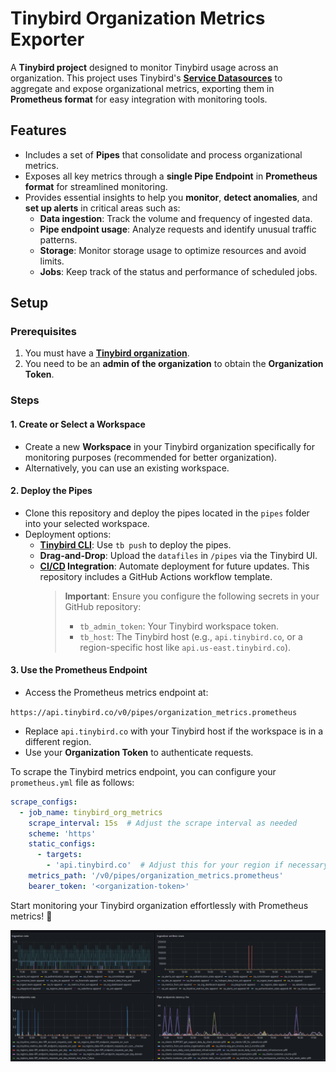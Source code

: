 # Tinybird Organization Metrics Exporter

A **Tinybird project** designed to monitor Tinybird usage across an organization. This project uses Tinybird's **[Service Datasources](https://www.tinybird.co/docs/monitoring/organizations#organization-service-data-sources)** to aggregate and expose organizational metrics, exporting them in **Prometheus format** for easy integration with monitoring tools.

## Features

- Includes a set of **Pipes** that consolidate and process organizational metrics.  
- Exposes all key metrics through a **single Pipe Endpoint** in **Prometheus format** for streamlined monitoring.  
- Provides essential insights to help you **monitor**, **detect anomalies**, and **set up alerts** in critical areas such as:  
  - **Data ingestion**: Track the volume and frequency of ingested data.  
  - **Pipe endpoint usage**: Analyze requests and identify unusual traffic patterns.  
  - **Storage**: Monitor storage usage to optimize resources and avoid limits.  
  - **Jobs**: Keep track of the status and performance of scheduled jobs.  

## Setup

### Prerequisites

1. You must have a **[Tinybird organization](https://www.tinybird.co/docs/monitoring/organizations)**.
2. You need to be an **admin of the organization** to obtain the **Organization Token**.

### Steps

#### 1. Create or Select a Workspace  
- Create a new **Workspace** in your Tinybird organization specifically for monitoring purposes (recommended for better organization).  
- Alternatively, you can use an existing workspace.

#### 2. Deploy the Pipes  
- Clone this repository and deploy the pipes located in the `pipes` folder into your selected workspace.  
- Deployment options:
  - **[Tinybird CLI](https://www.tinybird.co/docs/cli/overview)**: Use `tb push` to deploy the pipes.
  - **Drag-and-Drop**: Upload the `datafiles` in `/pipes` via the Tinybird UI.
  - **[CI/CD](https://www.tinybird.co/docs/production/continuous-integration) Integration**: Automate deployment for future updates. This repository includes a GitHub Actions workflow template.  
    > **Important**: Ensure you configure the following secrets in your GitHub repository:
    > - `tb_admin_token`: Your Tinybird workspace token.  
    > - `tb_host`: The Tinybird host (e.g., `api.tinybird.co`, or a region-specific host like `api.us-east.tinybird.co`).  

#### 3. Use the Prometheus Endpoint  
- Access the Prometheus metrics endpoint at:  

`https://api.tinybird.co/v0/pipes/organization_metrics.prometheus`


- Replace `api.tinybird.co` with your Tinybird host if the workspace is in a different region.  
- Use your **Organization Token** to authenticate requests.

To scrape the Tinybird metrics endpoint, you can configure your `prometheus.yml` file as follows:


```yaml
scrape_configs:
  - job_name: tinybird_org_metrics
    scrape_interval: 15s  # Adjust the scrape interval as needed
    scheme: 'https'
    static_configs:
      - targets: 
        - 'api.tinybird.co'  # Adjust this for your region if necessary
    metrics_path: '/v0/pipes/organization_metrics.prometheus'
    bearer_token: '<organization-token>'
```


Start monitoring your Tinybird organization effortlessly with Prometheus metrics! 🎉

![Grafana dashboard example](./assets/img/grafana.png)

